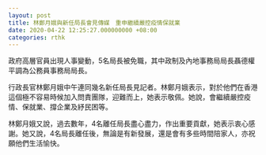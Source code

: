 ```yaml
---
layout: post
title: 林鄭月娥與新任局長會見傳媒　重申繼續嚴控疫情保就業
date: 2020-04-22 12:25:27.000000000 +08:00
categories: rthk
---
```


政府高層官員出現人事變動，5名局長被免職，其中政制及內地事務局局長聶德權平調為公務員事務局局長。

行政長官林鄭月娥中午連同幾名新任局長見記者。林鄭月娥表示，對於他們在香港這個極不容易時候加入問責團隊，迎難而上，她表示敬佩。她說，會繼續嚴控疫情、保就業、撐企業及紓民困等。

林鄭月娥又說，過去數年，4名離任局長盡心盡力，作出重要貢獻，她表示衷心感謝。她又說，4名局長離任後，無論是有新發展，還是會有多些時間陪家人，亦祝願他們生活愉快。
